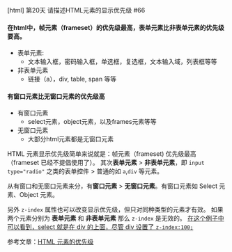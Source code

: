 [html] 第20天 请描述HTML元素的显示优先级 #66


#### 在html中，帧元素（frameset）的优先级最高，表单元素比非表单元素的优先级要高。

*   表单元素:
    *   文本输入框，密码输入框，单选框，复选框，文本输入域，列表框等等
*   非表单元素
    *   链接（a），div, table, span 等等

#### 有窗口元素比无窗口元素的优先级高

*   有窗口元素
    *   select元素，object元素，以及frames元素等等
*   无窗口元素
    *   大部分html元素都是无窗口元素


HTML 元素显示优先级简单来说就是：帧元素（frameset) 优先级最高（frameset 已经不提倡使用了）。
其次**表单元素** > **非表单元素**，即 `input type="radio"` 之类的表单控件 > 普通的如 `a`,`div` 等元素。

从有窗口和无窗口元素来分，有**窗口元素** > **无窗口元素**。有窗口元素如 Select 元素、Object 元素。

另外 `z-index` 属性也可以改变显示优先级，但只对同种类型的元素才有效。
如果两个元素分别为 **表单元素** 和 **非表单元素** 那么 `z-index` 是无效的。
[在这个例子中可以看到，select 就是在 div 的上面，尽管 div 设置了 `z-index:100;`](https://codepen.io/Konata9/pen/VVoJKM)

参考文章：[HTML 元素的优先级](https://blog.csdn.net/wulex/article/details/76222563)

